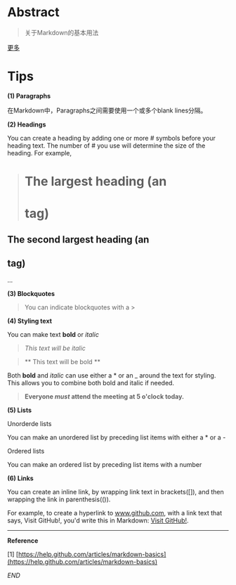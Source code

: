 
Abstract
===

> 关于Markdown的基本用法

[更多](http://daringfireball.net/projects/markdown/syntax)

Tips
===

**(1) Paragraphs**

在Markdown中，Paragraphs之间需要使用一个或多个blank lines分隔。

**(2) Headings**

You can create a heading by adding one or more # symbols before your heading text. The number of # you use will determine the size of the heading. For example,

> # The largest heading (an <h1>tag)
## The second largest heading (an <h2>tag)
...

**(3) Blockquotes**

> You can indicate blockquotes with a >

**(4) Styling text**

You can make text **bold** or *italic*

> *This text will be italic*

> ** This text will be bold **

Both **bold** and *italic* can use either a * or an _ around the text for styling. This allows you to combine both bold and italic if needed.

> **Everyone _must_ attend the meeting at 5 o'clock today.**


**(5) Lists**

Unorderde lists

You can make an unordered list by preceding list items with either a * or a -

Ordered lists

You can make an ordered list by preceding list items with a number

**(6) Links**

You can create an inline link, by wrapping link text in brackets([]), and then wrapping the link in parenthesis(()).

For example, to create a hyperlink to www.github.com, with a link text that says, Visit GitHub!, you'd write this in Markdown: [Visit GitHub!](www.github.com).


---

**Reference**

[1] [https://help.github.com/articles/markdown-basics](https://help.github.com/articles/markdown-basics)


*END*




